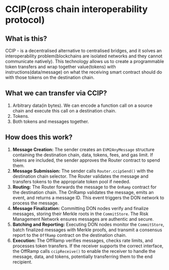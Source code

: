# CCIP(cross chain interoperability protocol)

## What is this?
CCIP - is a decentralised alternative to centralised bridges, and it solves an interoperability problem(blockchains are isolated networks and they cannot communicate natively).
This technology allows us to create a programmable token transfers and wrap together value(tokens) with instructions(data/message) on what the receiving smart contract should do with those tokens on the destination chain.

## What we can transfer via CCIP?
1. Arbitrary data(in bytes). We can encode a function call on a source chain and execute this call on a destination chain.
2. Tokens.
3. Both tokens and messages together.

## How does this work?
1. **Message Creation:** The sender creates an `EVM2AnyMessage` structure containing the destination chain, data, tokens, fees, and gas limit. If tokens are included, the sender approves the Router contract to spend them.
2. **Message Submission:** The sender calls `Router.ccipSend()` with the destination chain selector. The Router validates the message and transfers tokens to the appropriate token pool if needed.
3. **Routing:** The Router forwards the message to the `OnRamp` contract for the destination chain. The OnRamp validates the message, emits an event, and returns a message ID. This event triggers the DON network to process the message.
4. **Message Finalization:** Committing DON nodes verify and finalize messages, storing their Merkle roots in the `CommitStore`. The Risk Management Network ensures messages are authentic and secure.
5. **Batching and Reporting:** Executing DON nodes monitor the `CommitStore`, batch finalized messages with Merkle proofs, and transmit a consensus report to the `OffRamp` contract on the destination chain.
6. **Execution:** The OffRamp verifies messages, checks rate limits, and processes token transfers. If the receiver supports the correct interface, the OffRamp calls `ccipReceive()` to enable the receiver to handle the message, data, and tokens, potentially transferring them to the end recipient.

